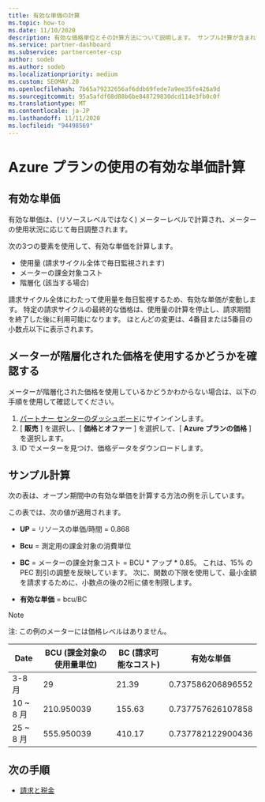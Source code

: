 ```yaml
---
title: 有効な単価の計算
ms.topic: how-to
ms.date: 11/10/2020
description: 有効な価格単位とその計算方法について説明します。 サンプル計算が含まれています。
ms.service: partner-dashboard
ms.subservice: partnercenter-csp
author: sodeb
ms.author: sodeb
ms.localizationpriority: medium
ms.custom: SEOMAY.20
ms.openlocfilehash: 7b65a79232656af6ddb69fede7a9ee35fe426a9d
ms.sourcegitcommit: 95a5afdf68d88b6be848729830dcd114e3fb0c0f
ms.translationtype: MT
ms.contentlocale: ja-JP
ms.lasthandoff: 11/11/2020
ms.locfileid: "94498569"
---
```

# <a name="effective-unit-price-calculation-for-azure-plan-consumption"></a>Azure プランの使用の有効な単価計算

## <a name="the-effective-unit-price"></a>有効な単価

有効な単価は、(リソースレベルではなく) メーターレベルで計算され、メーターの使用状況に応じて毎日調整されます。

次の3つの要素を使用して、有効な単価を計算します。

- 使用量 (請求サイクル全体で毎日監視されます)
- メーターの課金対象コスト
- 階層化 (該当する場合)

請求サイクル全体にわたって使用量を毎日監視するため、有効な単価が変動します。 特定の請求サイクルの最終的な価格は、使用量の計算を停止し、請求期間を終了した後に利用可能になります。 ほとんどの変更は、4番目または5番目の小数点以下に表示されます。

## <a name="find-out-whether-your-meter-uses-tiered-pricing"></a>メーターが階層化された価格を使用するかどうかを確認する

メーターが階層化された価格を使用しているかどうかわからない場合は、以下の手順を使用して確認してください。 

1. [パートナー センターのダッシュボード](https://partner.microsoft.com/dashboard/)にサインインします。
2. [ **販売** ] を選択し、[ **価格とオファー** ] を選択して、[ **Azure プランの価格** ] を選択します。
3. ID でメーターを見つけ、価格データをダウンロードします。 

## <a name="sample-calculation"></a>サンプル計算

次の表は、オープン期間中の有効な単価を計算する方法の例を示しています。

この表では、次の値が適用されます。 

- **UP** = リソースの単価/時間 = 0.868

- **Bcu** = 測定用の課金対象の消費単位

- **BC** = メーターの課金対象コスト = BCU * アップ * 0.85。 これは、15% の PEC 割引の調整を反映しています。 次に、関数の下限を使用して、最小金額を請求するために、小数点の後の2桁に値を制限します。 

- **有効な単価** = bcu/BC

>[!NOTE]
>注: この例のメーターには価格レベルはありません。

| Date | BCU (課金対象の使用量単位) | BC (請求可能なコスト) | 有効な単価 |
| ------ | ----------- | ----------- | ----------- |  
| 3-8 月 | 29 | 21.39 | 0.737586206896552 |
| 10 ~ 8 月 | 210.950039 | 155.63 | 0.737757626107858 |
| 25 ~ 8 月 | 555.950039 | 410.17 | 0.737782122900436 |

## <a name="next-steps"></a>次の手順

- [請求と税金](billing.md)
